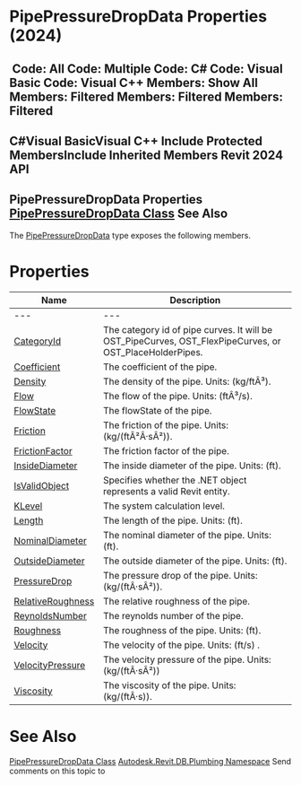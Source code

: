 # PipePressureDropData Properties (2024)

﻿
 Code: All Code: Multiple Code: C# Code: Visual Basic Code: Visual C++  Members: Show All Members: Filtered Members: Filtered Members: Filtered   
---  
C#Visual BasicVisual C++
Include Protected MembersInclude Inherited Members
Revit 2024 API  
---  
PipePressureDropData Properties  
[PipePressureDropData Class](d9c2df4c-512f-3f0c-4c04-2f5cc5afa7d8.md "PipePressureDropData Class") See Also  
---  
The [PipePressureDropData](d9c2df4c-512f-3f0c-4c04-2f5cc5afa7d8.md "PipePressureDropData Class") type exposes the following members.
# Properties
| Name | Description |
| --- | --- |
| --- | --- | --- |
| [CategoryId](8b101e05-e4b0-429e-1c6a-8ef2d8682581.md "CategoryId Property") | The category id of pipe curves. It will be OST_PipeCurves, OST_FlexPipeCurves, or OST_PlaceHolderPipes. |
| [Coefficient](cc3cb6fe-b53e-7d25-22f5-c65cf5378244.md "Coefficient Property") | The coefficient of the pipe. |
| [Density](807b89ba-968b-1900-f575-19321f3a4b3b.md "Density Property") | The density of the pipe. Units: (kg/ftÂ³). |
| [Flow](3be0c01e-d21a-62de-5e9f-0186fdcfc5fe.md "Flow Property") | The flow of the pipe. Units: (ftÂ³/s). |
| [FlowState](71a0301d-cff3-c411-5fcf-3bc9b3dacac6.md "FlowState Property") | The flowState of the pipe. |
| [Friction](c95b0378-7b7e-8e81-b00a-334377bd3221.md "Friction Property") | The friction of the pipe. Units: (kg/(ftÂ²Â·sÂ²)). |
| [FrictionFactor](800333d1-2378-8421-6c8e-c613c5d64454.md "FrictionFactor Property") | The friction factor of the pipe. |
| [InsideDiameter](ac7e7f45-4044-acd1-f982-fac79489b0eb.md "InsideDiameter Property") | The inside diameter of the pipe. Units: (ft). |
| [IsValidObject](cb69679b-84fa-f7de-b95e-b119df189b5a.md "IsValidObject Property") | Specifies whether the .NET object represents a valid Revit entity. |
| [KLevel](c39ca077-b584-142a-343d-2ee14dcf80be.md "KLevel Property") | The system calculation level. |
| [Length](8f4832bf-355c-3d6a-0ed1-4ca75be25ca5.md "Length Property") | The length of the pipe. Units: (ft). |
| [NominalDiameter](a776a666-b35e-d053-797e-578dfc1dd9c1.md "NominalDiameter Property") | The nominal diameter of the pipe. Units: (ft). |
| [OutsideDiameter](9c5ebee8-b43f-856b-ee74-3c029f9a9975.md "OutsideDiameter Property") | The outside diameter of the pipe. Units: (ft). |
| [PressureDrop](61f0cd1d-fafb-3fa3-8795-22f824ecf5f9.md "PressureDrop Property") | The pressure drop of the pipe. Units: (kg/(ftÂ·sÂ²)). |
| [RelativeRoughness](d143e837-778b-fac4-5e78-ba9f620a73d2.md "RelativeRoughness Property") | The relative roughness of the pipe. |
| [ReynoldsNumber](e764d373-5cd0-ef39-4706-923e6fd2e3bb.md "ReynoldsNumber Property") | The reynolds number of the pipe. |
| [Roughness](6fb184df-ae12-8be3-997f-2f9135fa3a07.md "Roughness Property") | The roughness of the pipe. Units: (ft). |
| [Velocity](a0c3ea9b-d49c-fd58-5cba-245b5f5ff6ed.md "Velocity Property") | The velocity of the pipe. Units: (ft/s) . |
| [VelocityPressure](28fae159-7d16-2818-dac0-2a6185711711.md "VelocityPressure Property") | The velocity pressure of the pipe. Units: (kg/(ftÂ·sÂ²)) |
| [Viscosity](c3843a0f-7bdf-13af-4a01-952da0441622.md "Viscosity Property") | The viscosity of the pipe. Units: (kg/(ftÂ·s)). |

# See Also
[PipePressureDropData Class](d9c2df4c-512f-3f0c-4c04-2f5cc5afa7d8.md "PipePressureDropData Class")
[Autodesk.Revit.DB.Plumbing Namespace](cc553597-37c2-fcd9-6025-d904c129c80a.md "Autodesk.Revit.DB.Plumbing Namespace")
Send comments on this topic to 